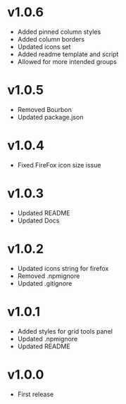 # v1.0.6
* Added pinned column styles
* Added column borders
* Updated icons set
* Added readme template and script
* Allowed for more intended groups

# v1.0.5
* Removed Bourbon
* Updated package.json

# v1.0.4
* Fixed FireFox icon size issue

# v1.0.3
* Updated README
* Updated Docs

# v1.0.2

* Updated icons string for firefox
* Removed .npmignore
* Updated .gitignore

# v1.0.1

* Added styles for grid tools panel
* Updated .npmignore
* Updated README

# v1.0.0

* First release
